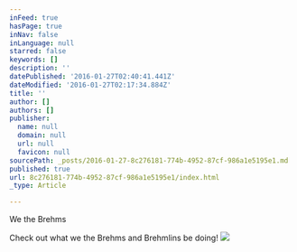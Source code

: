 ```yaml
---
inFeed: true
hasPage: true
inNav: false
inLanguage: null
starred: false
keywords: []
description: ''
datePublished: '2016-01-27T02:40:41.441Z'
dateModified: '2016-01-27T02:17:34.884Z'
title: ''
author: []
authors: []
publisher:
  name: null
  domain: null
  url: null
  favicon: null
sourcePath: _posts/2016-01-27-8c276181-774b-4952-87cf-986a1e5195e1.md
published: true
url: 8c276181-774b-4952-87cf-986a1e5195e1/index.html
_type: Article

---
```

We the Brehms

Check out what we the Brehms and Brehmlins be doing!
![](https://the-grid-user-content.s3-us-west-2.amazonaws.com/7d2408db-8c57-4bcc-991b-c9f6758920b7.png)